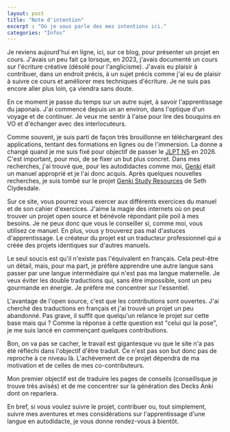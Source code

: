 ```yaml
---
layout: post
title: "Note d'intention"
excerpt : "Où je vous parle des mes intentions ici."
categories: "Infos"
---
```


<!--- Comment aborder ce retour en ligne et en écriture de ma part ? Tout d'abord je vais commencer par pondre un brouillon et voir ce que ça donne du point de vue graphique.

C'est pas trop mal.

J'ai fait le choix de revenir sur Github (et donc Microsoft) pour m'héberger, en attendant mieux. Depuis début 2025, je repense vraiment ma présence sur le web. Ma réflexion n'est pas encore très abouti. Dans l'attente de trouver mieux et d'avoir un flux de travail et de publications mieux maîtrisé, je (re)commence ici. Comme le dit le Professeur Joachim : Pensons contenu.
--->

Je reviens aujourd'hui en ligne, ici, sur ce blog, pour présenter un projet en cours. J'avais un peu fait ça lorsque, en 2023, j'avais documenté un cours sur l'écriture créative (désolé pour l'anglicisme). J'avais eu plaisir à contribuer, dans un endroit précis, à un sujet précis comme j'ai eu de plaisir à suivre ce cours et améliorer mes techniques d'écriture. Je ne suis pas encore aller plus loin, ça viendra sans doute.

En ce moment je passe du temps sur un autre sujet, à savoir l'apprentissage du japonais. J'ai commencé depuis un an environ, dans l'optique d'un voyage et de continuer. Je veux me sentir à l'aise pour lire des bouquins en VO et d'échanger avec des interlocuteurs. 

Comme souvent, je suis parti de façon très brouillonne en téléchargeant des applications, tentant des formations en lignes ou de l'immersion. La donne a changé quand je me suis fixé pour objectif de passer le [JLPT N5](https://www.jlpt.jp/e/) en 2026. C'est important, pour moi, de se fixer un but plus concret. Dans mes recherches, j'ai trouvé que, pour les autodidactes comme moi, [Genki](https://genki3.japantimes.co.jp/fr/intro/) était un manuel approprié et je l'ai donc acquis. Après quelques nouvelles recherches, je suis tombé sur le projet [Genki Study Resources](https://sethclydesdale.github.io/genki-study-resources/lessons-3rd/) de Seth Clydesdale. 

Sur ce site, vous pourrez vous exercer aux différents exercices du manuel et de son cahier d'exercices. J'aime la magie des internets où on peut trouver un projet open source et bénévole répondant pile poil à mes besoins. Je ne peux donc que vous le conseiller si, comme moi, vous utilisez ce manuel. En plus, vous y trouverez pas mal d'astuces d'apprentissage. Le créateur du projet est un traducteur professionnel qui a créée des projets identiques sur d'autres manuels. 

Le seul soucis est qu'il n'existe pas l'équivalent en français. Cela peut-être un détail, mais, pour ma part, je préfère apprendre une autre langue sans passer par une langue intermédiaire qui n'est pas ma langue maternelle. Je veux éviter les double traductions qui, sans être impossible, sont un peu gourmande en énergie. Je préfère me concentrer sur l'essentiel. 

L'avantage de l'open source, c'est que les contributions sont ouvertes. J'ai cherché des traductions en français et j'ai trouvé un projet un peu abandonné. Pas grave, il suffit que quelqu'un relance le projet sur cette base mais qui ? Comme la réponse à cette question est "celui qui la pose", je me suis lancé en commençant quelques contributions.

Bon, on va pas se cacher, le travail est gigantesque vu que le site n'a pas été réfléchi dans l'objectif d'être traduit. Ce n'est pas son but donc pas de reproche à ce niveau là. L'achèvement de ce projet dépendra de ma motivation et de celles de mes co-contributeurs. 

Mon premier objectif est de traduire les pages de conseils (conseillsque je trouve très avisés) et de me concentrer sur la génération des Decks Anki dont on reparlera. 

En bref, si vous voulez suivre le projet, contribuer ou, tout simplement, suivre mes aventures et mes considérations sur l'apprentissage d'une langue en autodidacte, je vous donne rendez-vous à bientôt.